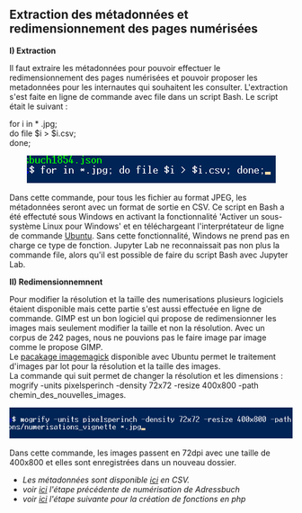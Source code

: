 Extraction des métadonnées et redimensionnement des pages numérisées
--------------------------------------------------------------------

**I) Extraction**

Il faut extraire les métadonnées pour pouvoir effectuer le redimensionnement des pages numérisées et pouvoir proposer les metadonnées pour les internautes qui 
souhaitent les consulter. 
L'extraction s'est faite en ligne de commande avec file dans un script Bash. Le script était le suivant :  

for i in * .jpg;  
do file $i > $i.csv;  
done;


<p align=center>
  <img src="/screenshots/commandfile.png"
</p>


Dans cette commande, pour tous les fichier au format JPEG, les métadonnées seront avec un format de sortie en CSV. 
Ce script en Bash a été effectuté sous Windows en activant la fonctionnalité 'Activer un sous-système Linux pour Windows' et en téléchargeant l'interprétateur de 
ligne de commande [Ubuntu](https://doc.ubuntu-fr.org/accueil). Sans cette fonctionnalité, Windows ne prend pas en charge ce type de fonction. Jupyter Lab ne reconnaissait pas non plus la commande file, alors qu'il est possible de faire du script Bash avec Jupyter Lab.  


**II) Redimensionnemnent**

Pour modifier la résolution et la taille des numerisations plusieurs logiciels étaient disponible mais cette partie s'est aussi effectuée en ligne de commande. GIMP est un bon logiciel qui propose de redimensionner les images mais seulement modifier la taille et non la résolution. Avec un corpus de 242 pages, nous ne pouvions pas le faire image par image comme le propose GIMP.  
Le [pacakage imagemagick](https://doc.ubuntu-fr.org/imagemagick) disponible avec Ubuntu permet le traitement d'images par lot pour la résolution et la taille des images.  
La commande qui suit permet de changer la résolution et les dimensions :   
mogrify -units pixelsperinch -density 72x72 -resize 400x800 -path chemin_des_nouvelles_images. 
  
 <p align=center>
   <img width=600 src="/screenshots/image_magick.png">
 </p>
  
  
Dans cette commande, les images passent en 72dpi avec une taille de 400x800 et elles sont enregistrées dans un nouveau dossier. 

* *Les métadonnées sont disponible [ici](Adressbuch_metadata.csv) en CSV.*
* *voir [ici](Numerisation.md) l'étape précédente de numérisation de Adressbuch*
* _voir [ici](functions_php.md) l'étape suivante pour la création de fonctions en php_
